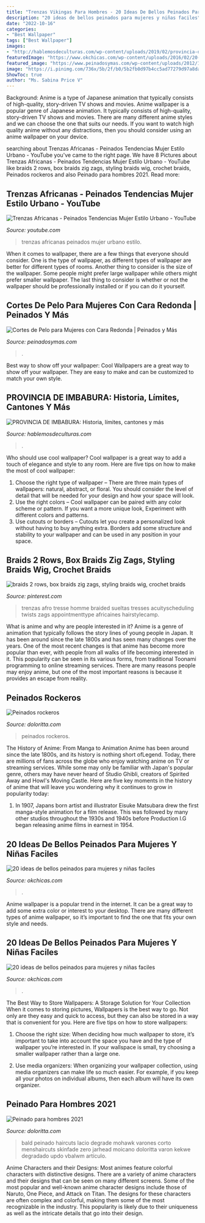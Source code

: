 ```yaml
---
title: "Trenzas Vikingas Para Hombres - 20 Ideas De Bellos Peinados Para Mujeres Y Niñas Faciles"
description: "20 ideas de bellos peinados para mujeres y niñas faciles"
date: "2022-10-16"
categories:
- "Best Wallpaper"
tags: ["Best Wallpaper"]
images:
- "http://hablemosdeculturas.com/wp-content/uploads/2019/02/provincia-de-imbabura-8.jpg"
featuredImage: "https://www.okchicas.com/wp-content/uploads/2016/02/20-ideas-de-peinados-recogidos-13.jpg"
featured_image: "https://www.peinadosymas.com/wp-content/uploads/2012/10/Cortes-de-Pelo-para-Mujeres-con-Cara-Redonda-3.png"
image: "https://i.pinimg.com/736x/5b/2f/b0/5b2fb0d97b4cc5ad77279d97a8da1cbb.jpg"
ShowToc: true
author: "Ms. Sabina Price V"
---
```



Background: Anime is a type of Japanese animation that typically consists of high-quality, story-driven TV shows and movies.
Anime wallpaper is a popular genre of Japanese animation. It typically consists of high-quality, story-driven TV shows and movies. There are many different anime styles and we can choose the one that suits our needs. If you want to watch high quality anime without any distractions, then you should consider using an anime wallpaper on your device.

	

		
searching about Trenzas Africanas - Peinados Tendencias Mujer Estilo Urbano - YouTube you've came to the right page. We have 8 Pictures about Trenzas Africanas - Peinados Tendencias Mujer Estilo Urbano - YouTube like braids 2 rows, box braids zig zags, styling braids wig, crochet braids, Peinados rockeros and also Peinado para hombres 2021. Read more:
		
    
## Trenzas Africanas - Peinados Tendencias Mujer Estilo Urbano - YouTube

<img loading=lazy src="https://i.ytimg.com/vi/xmnPB6ofED8/maxresdefault.jpg" onerror="this.onerror=null;this.src='https://tse3.mm.bing.net/th?id=OIP.SMb3Nj5h63_4bryToLqYKQHaEK&amp;pid=15.1';" alt="Trenzas Africanas - Peinados Tendencias Mujer Estilo Urbano - YouTube">

_Source: youtube.com_

>trenzas africanas peinados mujer urbano estilo. 

	

When it comes to wallpaper, there are a few things that everyone should consider. One is the type of wallpaper, as different types of wallpaper are better for different types of rooms. Another thing to consider is the size of the wallpaper. Some people might prefer large wallpaper while others might prefer smaller wallpaper. The last thing to consider is whether or not the wallpaper should be professionally installed or if you can do it yourself.

    
## Cortes De Pelo Para Mujeres Con Cara Redonda | Peinados Y Más

<img loading=lazy src="https://www.peinadosymas.com/wp-content/uploads/2012/10/Cortes-de-Pelo-para-Mujeres-con-Cara-Redonda-3.png" onerror="this.onerror=null;this.src='https://tse2.mm.bing.net/th?id=OIP.bEj6NbO5qQP9GOF3FfnV9AAAAA&amp;pid=15.1';" alt="Cortes de Pelo para Mujeres con Cara Redonda | Peinados y Más">

_Source: peinadosymas.com_

>. 

	

Best way to show off your wallpaper:
Cool Wallpapers are a great way to show off your wallpaper. They are easy to make and can be customized to match your own style.

    
## PROVINCIA DE IMBABURA: Historia, Límites, Cantones Y Más

<img loading=lazy src="http://hablemosdeculturas.com/wp-content/uploads/2019/02/provincia-de-imbabura-8.jpg" onerror="this.onerror=null;this.src='https://tse4.mm.bing.net/th?id=OIP.4G_6nV0Ovgo9VuMUJXRyyAHaJ4&amp;pid=15.1';" alt="PROVINCIA DE IMBABURA: Historia, límites, cantones y más">

_Source: hablemosdeculturas.com_

>. 

	

Who should use cool wallpaper?
Cool wallpaper is a great way to add a touch of elegance and style to any room. Here are five tips on how to make the most of cool wallpaper: 
1) Choose the right type of wallpaper – There are three main types of wallpapers: natural, abstract, or floral. You should consider the level of detail that will be needed for your design and how your space will look. 
2) Use the right colors – Cool wallpaper can be paired with any color scheme or pattern. If you want a more unique look, Experiment with different colors and patterns. 
3) Use cutouts or borders – Cutouts let you create a personalized look without having to buy anything extra. Borders add some structure and stability to your wallpaper and can be used in any position in your space.

    
## Braids 2 Rows, Box Braids Zig Zags, Styling Braids Wig, Crochet Braids

<img loading=lazy src="https://i.pinimg.com/736x/5b/2f/b0/5b2fb0d97b4cc5ad77279d97a8da1cbb.jpg" onerror="this.onerror=null;this.src='https://tse4.mm.bing.net/th?id=OIP.sMsujuiA1IERQ0tCu7XHMQHaHa&amp;pid=15.1';" alt="braids 2 rows, box braids zig zags, styling braids wig, crochet braids">

_Source: pinterest.com_

>trenzas afro tresse homme braided sueltas tresses acuityscheduling twists zags appointmenttype africaines hairstylecamp. 

	

What is anime and why are people interested in it?
Anime is a genre of animation that typically follows the story lines of young people in Japan. It has been around since the late 1800s and has seen many changes over the years. One of the most recent changes is that anime has become more popular than ever, with people from all walks of life becoming interested in it. This popularity can be seen in its various forms, from traditional Toonami programming to online streaming services. There are many reasons people may enjoy anime, but one of the most important reasons is because it provides an escape from reality.

    
## Peinados Rockeros

<img loading=lazy src="https://doloritta.com/images/peinados-rockeros/peinados-rockeros-38-9.jpg" onerror="this.onerror=null;this.src='https://tse4.mm.bing.net/th?id=OIP._6hldU2Wpk0ePRBO-xeTcgHaJ3&amp;pid=15.1';" alt="Peinados rockeros">

_Source: doloritta.com_

>peinados rockeros. 

	

The History of Anime: From Manga to Animation
Anime has been around since the late 1800s, and its history is nothing short ofLegend. Today, there are millions of fans across the globe who enjoy watching anime on TV or streaming services. While some may only be familiar with Japan's popular genre, others may have never heard of Studio Ghibli, creators of Spirited Away and Howl's Moving Castle. Here are five key moments in the history of anime that will leave you wondering why it continues to grow in popularity today:
1) In 1907, Japans born artist and illustrator Eisuke Matsubara drew the first manga-style animation for a film release. This was followed by many other studios throughout the 1930s and 1940s before Production I.G began releasing anime films in earnest in 1954.

    
## 20 Ideas De Bellos Peinados Para Mujeres Y Niñas Faciles

<img loading=lazy src="https://www.okchicas.com/wp-content/uploads/2016/02/20-ideas-de-peinados-recogidos-13-700x700.jpg" onerror="this.onerror=null;this.src='https://tse3.mm.bing.net/th?id=OIP.MXKArx6Fmxnn54lnvqNdpgHaHa&amp;pid=15.1';" alt="20 ideas de bellos peinados para mujeres y niñas faciles">

_Source: okchicas.com_

>. 

	

Anime wallpaper is a popular trend in the internet. It can be a great way to add some extra color or interest to your desktop. There are many different types of anime wallpaper, so it’s important to find the one that fits your own style and needs.

    
## 20 Ideas De Bellos Peinados Para Mujeres Y Niñas Faciles

<img loading=lazy src="https://www.okchicas.com/wp-content/uploads/2016/02/20-ideas-de-peinados-recogidos-13.jpg" onerror="this.onerror=null;this.src='https://tse3.mm.bing.net/th?id=OIP.sTdwDqKGmp7I-oD1GL_9pAHaHa&amp;pid=15.1';" alt="20 ideas de bellos peinados para mujeres y niñas faciles">

_Source: okchicas.com_

>. 

	

The Best Way to Store Wallpapers: A Storage Solution for Your Collection
When it comes to storing pictures, Wallpapers is the best way to go. Not only are they easy and quick to access, but they can also be stored in a way that is convenient for you. Here are five tips on how to store wallpapers:
1) Choose the right size: When deciding how much wallpaper to store, it’s important to take into account the space you have and the type of wallpaper you’re interested in. If your wallspace is small, try choosing a smaller wallpaper rather than a large one.

2) Use media organizers: When organizing your wallpaper collection, using media organizers can make life so much easier. For example, if you keep all your photos on individual albums, then each album will have its own organizer.

    
## Peinado Para Hombres 2021

<img loading=lazy src="http://doloritta.com/images5/0221/peinado-para-hombres-2021/peinado-para-hombres-2021-14_14.jpg" onerror="this.onerror=null;this.src='https://tse3.mm.bing.net/th?id=OIP.XTh-AJK6_EZXT-NXhKywhwAAAA&amp;pid=15.1';" alt="Peinado para hombres 2021">

_Source: doloritta.com_

>bald peinado haircuts lacio degrade mohawk varones corto menshaircuts skinfade zero jarhead moicano doloritta varon kekwe degradado updo vbalwm artículo. 

	

Anime Characters and their Designs: Most animes feature colorful characters with distinctive designs.
There are a variety of anime characters and their designs that can be seen on many different screens. Some of the most popular and well-known anime character designs include those of Naruto, One Piece, and Attack on Titan. The designs for these characters are often complex and colorful, making them some of the most recognizable in the industry. This popularity is likely due to their uniqueness as well as the intricate details that go into their design.


